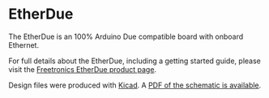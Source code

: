 # EtherDue

The EtherDue is an 100% Arduino Due compatible board with onboard Ethernet.

For full details about the EtherDue, including a getting started guide, please visit the [Freetronics EtherDue product page](http://www.freetronics.com/products/etherdue-arduino-due-compatible-with-onboard-ethernet).

Design files were produced with [Kicad](http://kicad-pcb.org). A [PDF of the schematic is available](https://github.com/freetronics/EtherDue/raw/master/EtherDue.pdf).

